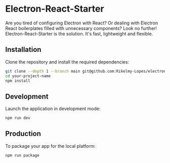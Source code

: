 # Electron-React-Starter
Are you tired of configuring Electron with React? Or dealing with Electron React boilerplates filled with unnecessary components? Look no further! Electron-React-Starter is the solution. It's fast, lightweight and flexible.

## Installation
Clone the repository and install the required dependencies:
```bash
git clone --depth 1 --branch main git@github.com:Rikelmy-Lopes/electron-react-starter.git your-project-name
cd your-project-name
npm install
```
## Development
Launch the application in development mode:
```bash
npm run dev
```
## Production
To package your app for the local platform:
```bash
npm run package
```
